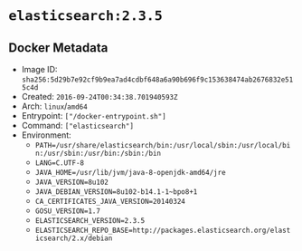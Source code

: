 # `elasticsearch:2.3.5`

## Docker Metadata

- Image ID: `sha256:5d29b7e92cf9b9ea7ad4cdbf648a6a90b696f9c153638474ab2676832e515c4d`
- Created: `2016-09-24T00:34:38.701940593Z`
- Arch: `linux`/`amd64`
- Entrypoint: `["/docker-entrypoint.sh"]`
- Command: `["elasticsearch"]`
- Environment:
  - `PATH=/usr/share/elasticsearch/bin:/usr/local/sbin:/usr/local/bin:/usr/sbin:/usr/bin:/sbin:/bin`
  - `LANG=C.UTF-8`
  - `JAVA_HOME=/usr/lib/jvm/java-8-openjdk-amd64/jre`
  - `JAVA_VERSION=8u102`
  - `JAVA_DEBIAN_VERSION=8u102-b14.1-1~bpo8+1`
  - `CA_CERTIFICATES_JAVA_VERSION=20140324`
  - `GOSU_VERSION=1.7`
  - `ELASTICSEARCH_VERSION=2.3.5`
  - `ELASTICSEARCH_REPO_BASE=http://packages.elasticsearch.org/elasticsearch/2.x/debian`
